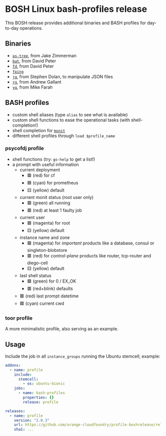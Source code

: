 # BOSH Linux bash-profiles release

This BOSH release provides additional binaries and BASH profiles for day-to-day operations.

## Binaries

- [`as-tree`](https://github.com/jez/as-tree), from Jake Zimmerman
- [`bat`](https://github.com/sharkdp/bat), from David Peter
- [`fd`](https://github.com/sharkdp/fd), from David Peter
- [`fping`](https://fping.org/)
- [`jq`](https://github.com/stedolan/jq/), from Stephen Dolan, to manipulate JSON files
- [`rg`](https://github.com/BurntSushi/ripgrep), from Andrew Gallant
- [`yq`](https://github.com/mikefarah/yq), from Mike Farah

## BASH profiles

- custom shell aliases (type `alias` to see what is available)
- custom shell functions to ease the operational tasks (with shell-completion!)
- shell completion for [`monit`](https://mmonit.com/monit/)
- different shell profiles through `load $profile_name`

### psycofdj profile

- shell functions (try: `go-help` to get a list!)
- a prompt with useful information
  - current deployment
      - 🟥 (red) for cf
      - 🟦 (cyan) for prometheus
      - 🟨 (yellow) default
  - current monit status (root user only)
      - 🟩 (green) all running
      - 🟥 (red) at least 1 faulty job
  - current user
      - 🟪 (magenta) for root
      - 🟨 (yellow) default
  - instance name and zone
      - 🟪 (magenta) for *important* products like a database, consul or singleton-blobstore
      - 🟥 (red) for *control-plane* products like router, tcp-router and diego-cell
      - 🟨 (yellow) default
  - last shell status
      - 🟩 (green) for 0 / EX_OK
      - 🟥 (red+blink) defaults
  - 🟥 (red) last prompt datetime
  - 🟦 (cyan) current cwd

### toor profile

A more minimalistic profile, also serving as an example.

## Usage

Include the job in all `instance_groups` running the Ubuntu stemcell; example:

```yaml
addons:
  - name: profile
    include:
      stemcell:
        - os: ubuntu-bionic
    jobs:
      - name: bash-profiles
        properties: {}
        release: profile

releases:
  - name: profile
    version: "2.0.3"
    url: https://github.com/orange-cloudfoundry/profile-boshrelease/releases/download/v2.0.3/profile-2.0.3.tgz
    sha1: ...
```
